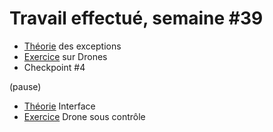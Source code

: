 # Travail effectué, semaine #39

- [Théorie](../supports/Exceptions.pdf) des exceptions
- [Exercice](../exos/Drones/exceptions.md) sur Drones
- Checkpoint #4

(pause)

- [Théorie](../supports/Interface.pdf) Interface
- [Exercice](../exos/Drones/interface.md) Drone sous contrôle
